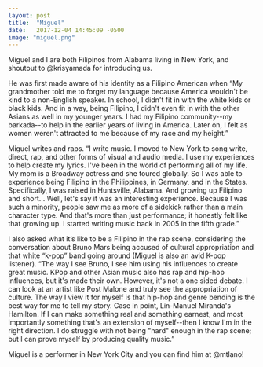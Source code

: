 ```yaml
---
layout: post
title:  "Miguel"
date:   2017-12-04 14:45:09 -0500
image: "miguel.png"
---
```

Miguel and I are both Filipinos from Alabama living in New York, and shoutout to @krisyamada for introducing us.

He was first made aware of his identity as a Filipino American when “My grandmother told me to forget my language because America wouldn't be kind to a non-English speaker. In school, I didn't fit in with the white kids or black kids. And in a way, being Filipino, I didn't even fit in with the other Asians as well in my younger years. I had my Filipino community--my barkada--to help in the earlier years of living in America. Later on, I felt as women weren't attracted to me because of my race and my height.”

Miguel writes and raps. “I write music. I moved to New York to song write, direct, rap, and other forms of visual and audio media. I use my experiences to help create my lyrics. I've been in the world of performing all of my life. My mom is a Broadway actress and she toured globally. So I was able to experience being Filipino in the Philippines, in Germany, and in the States. Specifically, I was raised in Huntsville, Alabama. And growing up Filipino and short... Well, let's say it was an interesting experience. Because I was such a minority, people saw me as more of a sidekick rather than a main character type. And that's more than just performance; it honestly felt like that growing up. I started writing music back in 2005 in the fifth grade.”

I also asked what it’s like to be a Filipino in the rap scene, considering the conversation about Bruno Mars being accused of cultural appropriation and that white “k-pop” band going around (Miguel is also an avid K-pop listener). “The way I see Bruno, I see him using his influences to create great music. KPop and other Asian music also has rap and hip-hop influences, but it's made their own. However, it's not a one sided debate. I can look at an artist like Post Malone and truly see the appropriation of culture. The way I view it for myself is that hip-hop and genre bending is the best way for me to tell my story. Case in point, Lin-Manuel Miranda's Hamilton. If I can make something real and something earnest, and most importantly something that's an extension of myself--then I know I'm in the right direction. I do struggle with not being "hard" enough in the rap scene; but I can prove myself by producing quality music.”

Miguel is a performer in New York City and you can find him at @mtlano!
